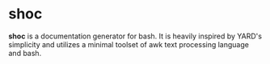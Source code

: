 # shoc

**shoc** is a documentation generator for bash. It is heavily inspired by YARD's simplicity and utilizes a minimal toolset of awk text processing language and bash.

